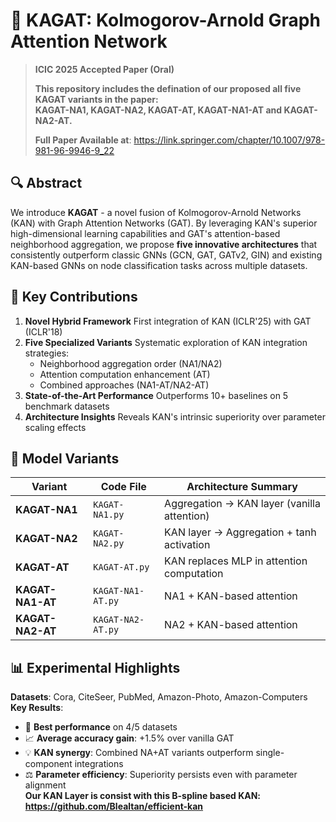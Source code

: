 # 🚀 KAGAT: Kolmogorov-Arnold Graph Attention Network

> **ICIC 2025 Accepted Paper (Oral)**
>   
> **This repository includes the defination of our proposed all five KAGAT variants in the paper:  
> KAGAT-NA1, KAGAT-NA2, KAGAT-AT, KAGAT-NA1-AT and KAGAT-NA2-AT.**
>   
> **Full Paper Available at**: https://link.springer.com/chapter/10.1007/978-981-96-9946-9_22
## 🔍 Abstract
We introduce **KAGAT** - a novel fusion of Kolmogorov-Arnold Networks (KAN) with Graph Attention Networks (GAT). By leveraging KAN's superior high-dimensional learning capabilities and GAT's attention-based neighborhood aggregation, we propose **five innovative architectures** that consistently outperform classic GNNs (GCN, GAT, GATv2, GIN) and existing KAN-based GNNs on node classification tasks across multiple datasets.

## 🌟 Key Contributions
1. **Novel Hybrid Framework**
   First integration of KAN (ICLR'25) with GAT (ICLR'18)
2. **Five Specialized Variants**
   Systematic exploration of KAN integration strategies:
   - Neighborhood aggregation order (NA1/NA2)
   - Attention computation enhancement (AT)
   - Combined approaches (NA1-AT/NA2-AT)
3. **State-of-the-Art Performance**
   Outperforms 10+ baselines on 5 benchmark datasets
4. **Architecture Insights**
   Reveals KAN's intrinsic superiority over parameter scaling effects

## 🧠 Model Variants
| Variant              | Code File              | Architecture Summary                          |
|----------------------|------------------------|----------------------------------------------|
| **KAGAT-NA1**        | `KAGAT-NA1.py`         | Aggregation → KAN layer (vanilla attention)  |
| **KAGAT-NA2**        | `KAGAT-NA2.py`         | KAN layer → Aggregation + tanh activation    |
| **KAGAT-AT**         | `KAGAT-AT.py`          | KAN replaces MLP in attention computation    |
| **KAGAT-NA1-AT**     | `KAGAT-NA1-AT.py`      | NA1 + KAN-based attention                    |
| **KAGAT-NA2-AT**     | `KAGAT-NA2-AT.py`      | NA2 + KAN-based attention                    |

## 📊 Experimental Highlights
**Datasets**: Cora, CiteSeer, PubMed, Amazon-Photo, Amazon-Computers
**Key Results**:
- 🥇 **Best performance** on 4/5 datasets
- 📈 **Average accuracy gain**: +1.5% over vanilla GAT
- 💡 **KAN synergy**: Combined NA+AT variants outperform single-component integrations
- ⚖️ **Parameter efficiency**: Superiority persists even with parameter alignment  
**Our KAN Layer is consist with this B-spline based KAN: https://github.com/Blealtan/efficient-kan**
